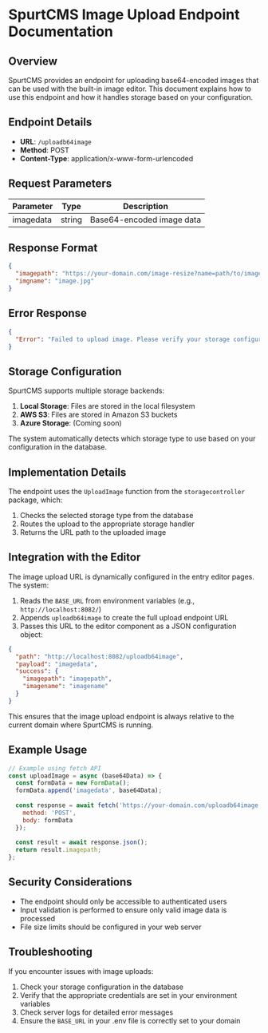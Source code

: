 # SpurtCMS Image Upload Endpoint Documentation

## Overview
SpurtCMS provides an endpoint for uploading base64-encoded images that can be used with the built-in image editor. This document explains how to use this endpoint and how it handles storage based on your configuration.

## Endpoint Details

- **URL**: `/uploadb64image`
- **Method**: POST
- **Content-Type**: application/x-www-form-urlencoded

## Request Parameters

| Parameter | Type | Description |
|-----------|------|-------------|
| imagedata | string | Base64-encoded image data |

## Response Format

```json
{
  "imagepath": "https://your-domain.com/image-resize?name=path/to/image.jpg",
  "imgname": "image.jpg"
}
```

## Error Response

```json
{
  "Error": "Failed to upload image. Please verify your storage configuration and try again."
}
```

## Storage Configuration

SpurtCMS supports multiple storage backends:

1. **Local Storage**: Files are stored in the local filesystem
2. **AWS S3**: Files are stored in Amazon S3 buckets
3. **Azure Storage**: (Coming soon)

The system automatically detects which storage type to use based on your configuration in the database.

## Implementation Details

The endpoint uses the `UploadImage` function from the `storagecontroller` package, which:

1. Checks the selected storage type from the database
2. Routes the upload to the appropriate storage handler
3. Returns the URL path to the uploaded image

## Integration with the Editor

The image upload URL is dynamically configured in the entry editor pages. The system:

1. Reads the `BASE_URL` from environment variables (e.g., `http://localhost:8082/`)
2. Appends `uploadb64image` to create the full upload endpoint URL
3. Passes this URL to the editor component as a JSON configuration object:

```json
{
  "path": "http://localhost:8082/uploadb64image", 
  "payload": "imagedata", 
  "success": {
    "imagepath": "imagepath", 
    "imagename": "imagename"
  }
}
```

This ensures that the image upload endpoint is always relative to the current domain where SpurtCMS is running.

## Example Usage

```javascript
// Example using fetch API
const uploadImage = async (base64Data) => {
  const formData = new FormData();
  formData.append('imagedata', base64Data);
  
  const response = await fetch('https://your-domain.com/uploadb64image', {
    method: 'POST',
    body: formData
  });
  
  const result = await response.json();
  return result.imagepath;
};
```

## Security Considerations

- The endpoint should only be accessible to authenticated users
- Input validation is performed to ensure only valid image data is processed
- File size limits should be configured in your web server

## Troubleshooting

If you encounter issues with image uploads:

1. Check your storage configuration in the database
2. Verify that the appropriate credentials are set in your environment variables
3. Check server logs for detailed error messages
4. Ensure the `BASE_URL` in your .env file is correctly set to your domain
